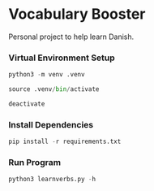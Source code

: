 # Vocabulary Booster

Personal project to help learn Danish.

### Virtual Environment Setup

```python
python3 -m venv .venv

source .venv/bin/activate

deactivate
```
### Install Dependencies

```python
pip install -r requirements.txt
```

### Run Program

```python
python3 learnverbs.py -h
```